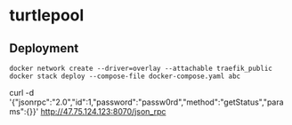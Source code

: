 # turtlepool

## Deployment
```
docker network create --driver=overlay --attachable traefik_public
docker stack deploy --compose-file docker-compose.yaml abc
```


curl -d '{"jsonrpc":"2.0","id":1,"password":"passw0rd","method":"getStatus","params":{}}' http://47.75.124.123:8070/json_rpc